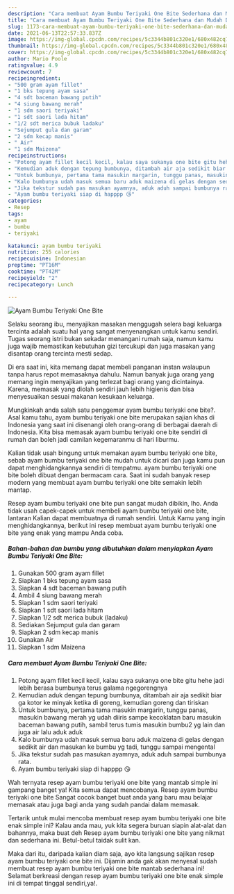 ```yaml
---
description: "Cara membuat Ayam Bumbu Teriyaki One Bite Sederhana dan Mudah Dibuat"
title: "Cara membuat Ayam Bumbu Teriyaki One Bite Sederhana dan Mudah Dibuat"
slug: 1173-cara-membuat-ayam-bumbu-teriyaki-one-bite-sederhana-dan-mudah-dibuat
date: 2021-06-13T22:57:33.837Z
image: https://img-global.cpcdn.com/recipes/5c3344b801c320e1/680x482cq70/ayam-bumbu-teriyaki-one-bite-foto-resep-utama.jpg
thumbnail: https://img-global.cpcdn.com/recipes/5c3344b801c320e1/680x482cq70/ayam-bumbu-teriyaki-one-bite-foto-resep-utama.jpg
cover: https://img-global.cpcdn.com/recipes/5c3344b801c320e1/680x482cq70/ayam-bumbu-teriyaki-one-bite-foto-resep-utama.jpg
author: Mario Poole
ratingvalue: 4.9
reviewcount: 7
recipeingredient:
- "500 gram ayam fillet"
- "1 bks tepung ayam sasa"
- "4 sdt baceman bawang putih"
- "4 siung bawang merah"
- "1 sdm saori teriyaki"
- "1 sdt saori lada hitam"
- "1/2 sdt merica bubuk ladaku"
- "Sejumput gula dan garam"
- "2 sdm kecap manis"
- " Air"
- "1 sdm Maizena"
recipeinstructions:
- "Potong ayam fillet kecil kecil, kalau saya sukanya one bite gitu hehe jadi lebih berasa bumbunya terus galama ngegorengnya"
- "Kemudian aduk dengan tepung bumbunya, ditambah air aja sedikit biar ga kotor ke minyak ketika di goreng, kemudian goreng dan tiriskan"
- "Untuk bumbunya, pertama tama masukin margarin, tunggu panas, masukin bawang merah yg udah diiris sampe kecoklatan baru masukin baceman bawang putih, sambil terus tumis masukin bumbu2 yg lain dan juga air lalu aduk aduk"
- "Kalo bumbunya udah masuk semua baru aduk maizena di gelas dengan sedikit air dan masukan ke bumbu yg tadi, tunggu sampai mengental"
- "Jika tekstur sudah pas masukan ayamnya, aduk aduh sampai bumbunya rata."
- "Ayam bumbu teriyaki siap di happpp 😘"
categories:
- Resep
tags:
- ayam
- bumbu
- teriyaki

katakunci: ayam bumbu teriyaki 
nutrition: 255 calories
recipecuisine: Indonesian
preptime: "PT16M"
cooktime: "PT42M"
recipeyield: "2"
recipecategory: Lunch

---
```



![Ayam Bumbu Teriyaki One Bite](https://img-global.cpcdn.com/recipes/5c3344b801c320e1/680x482cq70/ayam-bumbu-teriyaki-one-bite-foto-resep-utama.jpg)

Selaku seorang ibu, menyajikan masakan menggugah selera bagi keluarga tercinta adalah suatu hal yang sangat menyenangkan untuk kamu sendiri. Tugas seorang istri bukan sekadar menangani rumah saja, namun kamu juga wajib memastikan kebutuhan gizi tercukupi dan juga masakan yang disantap orang tercinta mesti sedap.

Di era  saat ini, kita memang dapat membeli panganan instan walaupun tanpa harus repot memasaknya dahulu. Namun banyak juga orang yang memang ingin menyajikan yang terlezat bagi orang yang dicintainya. Karena, memasak yang diolah sendiri jauh lebih higienis dan bisa menyesuaikan sesuai makanan kesukaan keluarga. 



Mungkinkah anda salah satu penggemar ayam bumbu teriyaki one bite?. Asal kamu tahu, ayam bumbu teriyaki one bite merupakan sajian khas di Indonesia yang saat ini disenangi oleh orang-orang di berbagai daerah di Indonesia. Kita bisa memasak ayam bumbu teriyaki one bite sendiri di rumah dan boleh jadi camilan kegemaranmu di hari liburmu.

Kalian tidak usah bingung untuk memakan ayam bumbu teriyaki one bite, sebab ayam bumbu teriyaki one bite mudah untuk dicari dan juga kamu pun dapat menghidangkannya sendiri di tempatmu. ayam bumbu teriyaki one bite boleh dibuat dengan bermacam cara. Saat ini sudah banyak resep modern yang membuat ayam bumbu teriyaki one bite semakin lebih mantap.

Resep ayam bumbu teriyaki one bite pun sangat mudah dibikin, lho. Anda tidak usah capek-capek untuk membeli ayam bumbu teriyaki one bite, lantaran Kalian dapat membuatnya di rumah sendiri. Untuk Kamu yang ingin menghidangkannya, berikut ini resep membuat ayam bumbu teriyaki one bite yang enak yang mampu Anda coba.

<!--inarticleads1-->

##### Bahan-bahan dan bumbu yang dibutuhkan dalam menyiapkan Ayam Bumbu Teriyaki One Bite:

1. Gunakan 500 gram ayam fillet
1. Siapkan 1 bks tepung ayam sasa
1. Siapkan 4 sdt baceman bawang putih
1. Ambil 4 siung bawang merah
1. Siapkan 1 sdm saori teriyaki
1. Siapkan 1 sdt saori lada hitam
1. Siapkan 1/2 sdt merica bubuk (ladaku)
1. Sediakan Sejumput gula dan garam
1. Siapkan 2 sdm kecap manis
1. Gunakan  Air
1. Siapkan 1 sdm Maizena




<!--inarticleads2-->

##### Cara membuat Ayam Bumbu Teriyaki One Bite:

1. Potong ayam fillet kecil kecil, kalau saya sukanya one bite gitu hehe jadi lebih berasa bumbunya terus galama ngegorengnya
1. Kemudian aduk dengan tepung bumbunya, ditambah air aja sedikit biar ga kotor ke minyak ketika di goreng, kemudian goreng dan tiriskan
1. Untuk bumbunya, pertama tama masukin margarin, tunggu panas, masukin bawang merah yg udah diiris sampe kecoklatan baru masukin baceman bawang putih, sambil terus tumis masukin bumbu2 yg lain dan juga air lalu aduk aduk
1. Kalo bumbunya udah masuk semua baru aduk maizena di gelas dengan sedikit air dan masukan ke bumbu yg tadi, tunggu sampai mengental
1. Jika tekstur sudah pas masukan ayamnya, aduk aduh sampai bumbunya rata.
1. Ayam bumbu teriyaki siap di happpp 😘




Wah ternyata resep ayam bumbu teriyaki one bite yang mantab simple ini gampang banget ya! Kita semua dapat mencobanya. Resep ayam bumbu teriyaki one bite Sangat cocok banget buat anda yang baru mau belajar memasak atau juga bagi anda yang sudah pandai dalam memasak.

Tertarik untuk mulai mencoba membuat resep ayam bumbu teriyaki one bite enak simple ini? Kalau anda mau, yuk kita segera buruan siapin alat-alat dan bahannya, maka buat deh Resep ayam bumbu teriyaki one bite yang nikmat dan sederhana ini. Betul-betul taidak sulit kan. 

Maka dari itu, daripada kalian diam saja, ayo kita langsung sajikan resep ayam bumbu teriyaki one bite ini. Dijamin anda gak akan menyesal sudah membuat resep ayam bumbu teriyaki one bite mantab sederhana ini! Selamat berkreasi dengan resep ayam bumbu teriyaki one bite enak simple ini di tempat tinggal sendiri,ya!.

